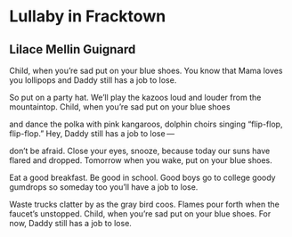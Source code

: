 # Lullaby in Fracktown
## Lilace Mellin Guignard
Child, when you’re sad put on your blue shoes.
You know that Mama loves you lollipops
and Daddy still has a job to lose.

So put on a party hat. We’ll play the kazoos
loud and louder from the mountaintop.
Child, when you’re sad put on your blue shoes

and dance the polka with pink kangaroos,
dolphin choirs singing “flip-flop, flip-flop.”
Hey, Daddy still has a job to lose —

don’t be afraid. Close your eyes, snooze,
because today our suns have flared and dropped.
Tomorrow when you wake, put on your blue shoes.

Eat a good breakfast. Be good in school.
Good boys go to college goody gumdrops
so someday too you’ll have a job to lose.

Waste trucks clatter by as the gray bird coos.
Flames pour forth when the faucet’s unstopped.
Child, when you’re sad put on your blue shoes.
For now, Daddy still has a job to lose.